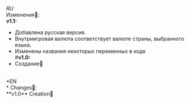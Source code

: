 *RU<br />*
Изменения📀:<br />
**v1.1:**
- Добавлена русская версия.
- Внутриигровая валюта соответствует валюте страны, выбранного языка.
- Изменены названия некоторых переменных в коде<br />
#**v1.0:** 
- Cоздание🧰
<br />
*EN<br />*
Changes📀:<br />
**v1.0** Сreation🧰
